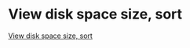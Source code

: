 # View disk space size, sort
[View disk space size, sort](https://aiwithcloud.com/2022/09/19/view_disk_space_size_sort/)